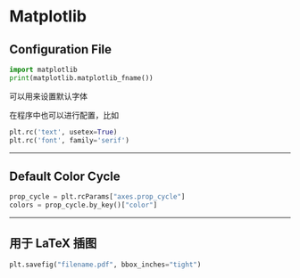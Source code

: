 # Matplotlib

## Configuration File

```python
import matplotlib
print(matplotlib.matplotlib_fname())
```

可以用来设置默认字体

在程序中也可以进行配置，比如

```python
plt.rc('text', usetex=True)
plt.rc('font', family='serif')
```

---

## Default Color Cycle

```python
prop_cycle = plt.rcParams["axes.prop_cycle"]
colors = prop_cycle.by_key()["color"]
```

---

## 用于 LaTeX 插图

```python
plt.savefig("filename.pdf", bbox_inches="tight")
```
